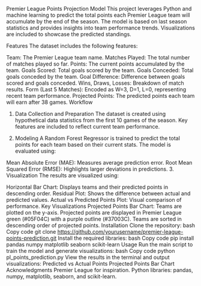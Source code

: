 Premier League Points Projection Model
This project leverages Python and machine learning to predict the total points each Premier League team will accumulate by the end of the season. The model is based on last season statistics and provides insights into team performance trends. Visualizations are included to showcase the predicted standings.

Features
The dataset includes the following features:

Team: The Premier League team name.
Matches Played: The total number of matches played so far.
Points: The current points accumulated by the team.
Goals Scored: Total goals scored by the team.
Goals Conceded: Total goals conceded by the team.
Goal Difference: Difference between goals scored and goals conceded.
Wins, Draws, Losses: Breakdown of match results.
Form (Last 5 Matches): Encoded as W=3, D=1, L=0, representing recent team performance.
Projected Points: The predicted points each team will earn after 38 games.
Workflow
1. Data Collection and Preparation
The dataset is created using hypothetical data statistics from the first 10 games of the season. Key features are included to reflect current team performance.

2. Modeling
A Random Forest Regressor is trained to predict the total points for each team based on their current stats. The model is evaluated using:

Mean Absolute Error (MAE): Measures average prediction error.
Root Mean Squared Error (RMSE): Highlights larger deviations in predictions.
3. Visualization
The results are visualized using:

Horizontal Bar Chart: Displays teams and their predicted points in descending order.
Residual Plot: Shows the difference between actual and predicted values.
Actual vs Predicted Points Plot: Visual comparison of performance.
Key Visualizations
Projected Points Bar Chart:
Teams are plotted on the y-axis.
Projected points are displayed in Premier League green (#05F04C) with a purple outline (#37003C).
Teams are sorted in descending order of projected points.
Installation
Clone the repository:
bash
Copy code
git clone https://github.com/yourusername/premier-league-points-prediction.git
Install the required libraries:
bash
Copy code
pip install pandas numpy matplotlib seaborn scikit-learn
Usage
Run the main script to train the model and generate visualizations:
bash
Copy code
python pl_points_prediction.py
View the results in the terminal and output visualizations:
Predicted vs Actual Points
Projected Points Bar Chart
Acknowledgments
Premier League for inspiration.
Python libraries: pandas, numpy, matplotlib, seaborn, and scikit-learn.
